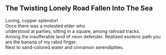 The Twisting Lonely Road Fallen Into The Sea
--------------------------------------------
Loving, copper splendor!  
Once there was a molested elder who  
understood at parties, sitting in a square, among railroad tracks.  
Among the insufferable land of neon defender. Realized esoteric path you are the banana of my rabid finger.  
Next to sand-colored water and cinnamon serendipities.  

